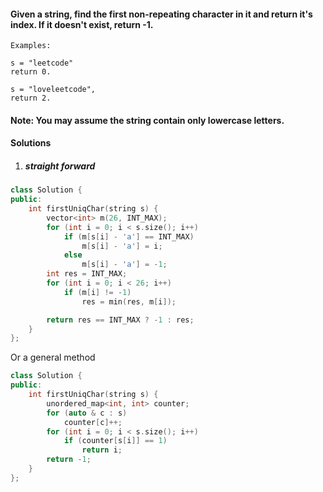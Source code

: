 #### Given a string, find the first non-repeating character in it and return it's index. If it doesn't exist, return -1.

```
Examples:

s = "leetcode"
return 0.

s = "loveleetcode",
return 2.
```

#### Note: You may assume the string contain only lowercase letters. 

#### Solutions

1. ##### straight forward

```cpp
class Solution {
public:
    int firstUniqChar(string s) {
        vector<int> m(26, INT_MAX);
        for (int i = 0; i < s.size(); i++)
            if (m[s[i] - 'a'] == INT_MAX)
                m[s[i] - 'a'] = i;
            else
                m[s[i] - 'a'] = -1;
        int res = INT_MAX;
        for (int i = 0; i < 26; i++)
            if (m[i] != -1)
                res = min(res, m[i]);

        return res == INT_MAX ? -1 : res;
    }
};
```

Or a general method

```cpp
class Solution {
public:
    int firstUniqChar(string s) {
        unordered_map<int, int> counter;
        for (auto & c : s)
            counter[c]++;
        for (int i = 0; i < s.size(); i++)
            if (counter[s[i]] == 1)
                return i;
        return -1;
    }
};
```